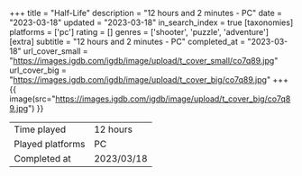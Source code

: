 +++
title = "Half-Life"
description = "12 hours and 2 minutes - PC"
date = "2023-03-18"
updated = "2023-03-18"
in_search_index = true
[taxonomies]
platforms = ['pc']
rating = []
genres = ['shooter', 'puzzle', 'adventure']
[extra]
subtitle = "12 hours and 2 minutes - PC"
completed_at = "2023-03-18"
url_cover_small = "https://images.igdb.com/igdb/image/upload/t_cover_small/co7q89.jpg"
url_cover_big = "https://images.igdb.com/igdb/image/upload/t_cover_big/co7q89.jpg"
+++
{{ image(src="https://images.igdb.com/igdb/image/upload/t_cover_big/co7q89.jpg") }}

|              |            |
| ------------ | ---------- |
| Time played  | 12 hours |
| Played platforms    | PC |
| Completed at | 2023/03/18 |


